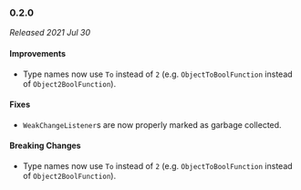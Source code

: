 ### 0.2.0

_Released 2021 Jul 30_

#### Improvements

- Type names now use `To` instead of `2` (e.g. `ObjectToBoolFunction` instead of `Object2BoolFunction`).

#### Fixes

- `WeakChangeListener`s are now properly marked as garbage collected.

#### Breaking Changes

- Type names now use `To` instead of `2` (e.g. `ObjectToBoolFunction` instead of `Object2BoolFunction`).